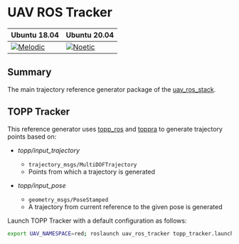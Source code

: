 # UAV ROS Tracker

| Ubuntu 18.04  | Ubuntu 20.04|
|---------------------------------------------------------------------------------------------------------------------------------|--------------------------------------------------------------------------------------------------------------------------------|
 [![Melodic](https://github.com/lmark1/uav_ros_tracker/workflows/Melodic/badge.svg)](https://github.com/lmark1/uav_ros_tracker/actions) | [![Noetic](https://github.com/lmark1/uav_ros_tracker/workflows/Noetic/badge.svg)](https://github.com/lmark1/uav_ros_tracker/actions) |

## Summary

The main trajectory reference generator package of the [uav_ros_stack](https://github.com/lmark1/uav_ros_stack).  

## TOPP Tracker

This reference generator uses [topp_ros](https://github.com/larics/topp_ros) and [toppra](https://github.com/hungpham2511/toppra) to generate trajectory points based on:  
* *topp/input_trajectory* 
  * ```trajectory_msgs/MultiDOFTrajectory```
  * Points from which a trajectory is generated

* *topp/input_pose*
  * ```geometry_msgs/PoseStamped```
  * A trajectory from current reference to the given pose is generated

Launch TOPP Tracker with a default configuration as follows:
```bash
export UAV_NAMESPACE=red; roslaunch uav_ros_tracker topp_tracker.launchp
```
